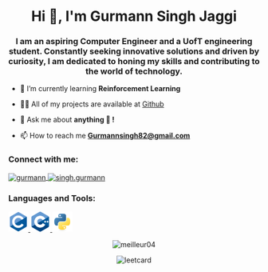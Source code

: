 <h1 align="center">Hi 👋, I'm Gurmann Singh Jaggi</h1>
<h3 align="center">
  I am an aspiring Computer Engineer and a UofT engineering student. Constantly
  seeking innovative solutions and driven by curiosity, I am dedicated to honing
  my skills and contributing to the world of technology.
</h3>

- 🌱 I’m currently learning **Reinforcement Learning**

- 👨‍💻 All of my projects are available at
  [Github](https://github.com/meilleur04)

- 💬 Ask me about **anything 🧐 !**

- 📫 How to reach me **Gurmannsingh82@gmail.com**

<h3 align="left">Connect with me:</h3>
<p align="left">
  <a href="https://linkedin.com/in/gurmann" target="blank">
    <img
      align="center"
      src="https://raw.githubusercontent.com/rahuldkjain/github-profile-readme-generator/master/src/images/icons/Social/linked-in-alt.svg"
      alt="gurmann"
      height="30"
      width="40"
    />
  </a>
  <a href="https://instagram.com/singh.gurmann" target="blank">
    <img
      align="center"
      src="https://raw.githubusercontent.com/rahuldkjain/github-profile-readme-generator/master/src/images/icons/Social/instagram.svg"
      alt="singh.gurmann"
      height="30"
      width="40"
    />
  </a>
</p>

<h3 align="left">Languages and Tools:</h3>
<p align="left">
  <a href="https://www.w3schools.com/c/" target="_blank" rel="noreferrer">
    <img
      src="https://raw.githubusercontent.com/devicons/devicon/master/icons/c/c-original.svg"
      alt="c"
      width="40"
      height="40"
    />
  </a>
  <a href="https://www.w3schools.com/cpp/" target="_blank" rel="noreferrer">
    <img
      src="https://raw.githubusercontent.com/devicons/devicon/master/icons/cplusplus/cplusplus-original.svg"
      alt="cplusplus"
      width="40"
      height="40"
    />
  </a>
  <a href="https://www.python.org" target="_blank" rel="noreferrer">
    <img
      src="https://raw.githubusercontent.com/devicons/devicon/master/icons/python/python-original.svg"
      alt="python"
      width="40"
      height="40"
    />
  </a>
 
</p>

<p align="center">
  <img
    src="https://github-readme-stats.vercel.app/api/top-langs?username=meilleur04&show_icons=true&locale=en&layout=compact"
    alt="meilleur04"
  />
</p>

<p align="center">
  <img
    src="https://leetcard.jacoblin.cool/meilleur04?ext=heatmap"
    alt="leetcard"
  />
</p>

